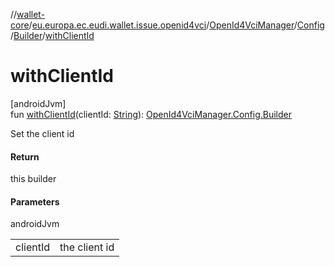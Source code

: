 //[wallet-core](../../../../../index.md)/[eu.europa.ec.eudi.wallet.issue.openid4vci](../../../index.md)/[OpenId4VciManager](../../index.md)/[Config](../index.md)/[Builder](index.md)/[withClientId](with-client-id.md)

# withClientId

[androidJvm]\
fun [withClientId](with-client-id.md)(clientId: [String](https://kotlinlang.org/api/latest/jvm/stdlib/kotlin-stdlib/kotlin/-string/index.html)): [OpenId4VciManager.Config.Builder](index.md)

Set the client id

#### Return

this builder

#### Parameters

androidJvm

| | |
|---|---|
| clientId | the client id |

